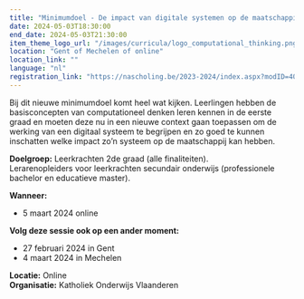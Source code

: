 ```yaml
---
title: "Minimumdoel - De impact van digitale systemen op de maatschappij"
date: 2024-05-03T18:30:00
end_date: 2024-05-03T21:30:00
item_theme_logo_url: "/images/curricula/logo_computational_thinking.png"
location: "Gent of Mechelen of online"
location_link: ""
language: "nl"
registration_link: "https://nascholing.be/2023-2024/index.aspx?modID=4056689"
---
```

Bij dit nieuwe minimumdoel komt heel wat kijken. Leerlingen hebben de basisconcepten van computationeel denken leren kennen in de eerste graad en moeten deze nu in een nieuwe context 
gaan toepassen om de werking van een digitaal systeem te begrijpen en zo goed te kunnen inschatten welke impact zo’n systeem op de maatschappij kan hebben.

**Doelgroep:**
Leerkrachten 2de graad (alle finaliteiten).<br>
Lerarenopleiders voor leerkrachten secundair onderwijs (professionele bachelor en educatieve master).

**Wanneer:**
- 5 maart 2024 online


**Volg deze sessie ook op een ander moment:**
- 27 februari 2024 in Gent
- 4 maart 2024 in Mechelen


**Locatie:** Online <br>
**Organisatie:** Katholiek Onderwijs Vlaanderen

